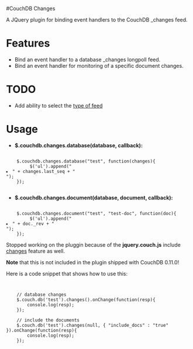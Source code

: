 #CouchDB Changes
 
A JQuery plugin for binding event handlers to the CouchDB _changes feed.


# Features

- Bind an event handler to a database _changes longpoll feed.
- Bind an event handler for monitoring of a specific document changes.

# TODO

- Add ability to select the [type of feed](http://wiki.apache.org/couchdb/HTTP_database_API) 

# Usage

- **$.couchdb.changes.database(database, callback):**
<pre><code>
    $.couchdb.changes.database("test", function(changes){
         $('ul').append("<li>" + changes.last_seq + "</li>");
    });
 </code></pre>
 
- **$.couchdb.changes.document(database, document, callback):**
<pre><code>
    $.couchdb.changes.document("test", "test-doc", function(doc){
         $('ul').append("<li>" + doc._rev + "</li>");
    });
</code></pre>


Stopped working on the pluggin because of the **jquery.couch.js** include [changes](https://github.com/apache/couchdb/blob/trunk/share/www/script/jquery.couch.js#L233) feature as well.
 
**Note** that this is not included in the plugin shipped with CouchDB 0.11.0!

Here is a code snippet that shows how to use this:

<pre><code>
	
	// database changes
	$.couch.db('test').changes().onChange(function(resp){
		console.log(resp);
	});
	
	// include the documents
	$.couch.db('test').changes(null, { "include_docs" : "true" }).onChange(function(resp){
		console.log(resp);
	});
	
	
</code></pre>
